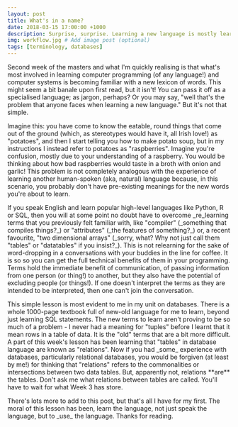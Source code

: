 ```yaml
---
layout: post
title: What's in a name?
date: 2018-03-15 17:00:00 +1000
description: Surprise, surprise. Learning a new language is mostly learning new terminology # Add post description (optional)
img: workflow.jpg # Add image post (optional)
tags: [terminology, databases]
---
```


<p>Second week of the masters and what I'm quickly realising is that what's most involved in learning computer programming (of any language!) and computer systems is becoming familiar with a new lexicon of words. This might seem a bit banale upon first read, but it isn't! You can pass it off as a specialised language; as jargon, perhaps? Or you may say, "well that's the problem that anyone faces when learning a new language." But it's not that simple.</p>
<p>Imagine this: you have come to know the eatable, round things that come out of the ground (which, as stereotypes would have it, all Irish love!) as "potatoes", and then I start telling you how to make potato soup, but in my instructions I instead refer to potatoes as "raspberries". Imagine you're confusion, mostly due to your understanding of a raspberry. You would be thinking about how bad raspberries would taste in a broth with onion and garlic! This problem is not completely analogous with the experience of learning another human-spoken (aka, natural) language because, in this scenario, you probably don't have pre-existing meanings for the new words you're about to learn.</p> 
<p>If you speak English and learn popular high-level languages like Python, R or SQL, then you will at some point no doubt have to overcome _re_learning terms that you previously felt familiar with, like "compiler" (_something that compiles things?_) or "attributes" (_the features of something?_) or, a recent favourite, "two dimensional arrays" (_sorry, what? Why not just call them "tables" or "datatables" if you insist?_). This is not relearning for the sake of word-dropping in a conversations with your buddies in the line for coffee. It is so so you can get the full technical benefits of them in your programming. Terms hold the immediate benefit of communication, of passing information from one person (or thing!) to another, but they also have the potential of excluding people (or things!). If one doesn't interpret the terms as they are intended to be interpreted, then one can't join the conversation.</p>
<p>This simple lesson is most evident to me in my unit on databases. There is a whole 1000-page textbook full of new-old language for me to learn, beyond just learning SQL statements. The new terms to learn aren't proving to be so much of a problem - I never had a meaning for "tuples" before I learnt that it mean rows in a table of data. It is the "old" terms that are a bit more difficult. A part of this week's lesson has been learning that "tables" in database language are known as "relations". Now if you had _some_ experience with databases, particularly relational databases, you would be forgiven (at least by me!) for thinking that "relations" refers to the commonalities or intersections between two data tables. But, apparently not, relations **are** the tables. Don't ask me what relations between tables are called. You'll have to wait for what Week 3 has store.</p>
<p>There's lots more to add to this post, but that's all I have for my first. The moral of this lesson has been, learn the language, not just speak the language, but to _use_ the language. Thanks for reading.</p>

